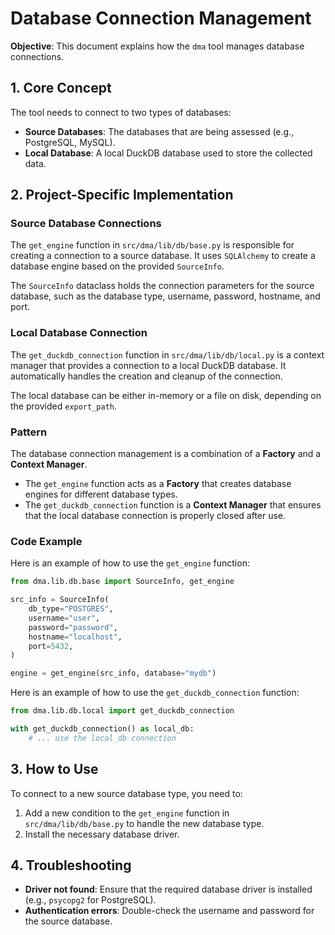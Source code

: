 # Database Connection Management

**Objective**: This document explains how the `dma` tool manages database connections.

## 1. Core Concept

The tool needs to connect to two types of databases:

-   **Source Databases**: The databases that are being assessed (e.g., PostgreSQL, MySQL).
-   **Local Database**: A local DuckDB database used to store the collected data.

## 2. Project-Specific Implementation

### Source Database Connections

The `get_engine` function in `src/dma/lib/db/base.py` is responsible for creating a connection to a source database. It uses `SQLAlchemy` to create a database engine based on the provided `SourceInfo`.

The `SourceInfo` dataclass holds the connection parameters for the source database, such as the database type, username, password, hostname, and port.

### Local Database Connection

The `get_duckdb_connection` function in `src/dma/lib/db/local.py` is a context manager that provides a connection to a local DuckDB database. It automatically handles the creation and cleanup of the connection.

The local database can be either in-memory or a file on disk, depending on the provided `export_path`.

### Pattern

The database connection management is a combination of a **Factory** and a **Context Manager**.

-   The `get_engine` function acts as a **Factory** that creates database engines for different database types.
-   The `get_duckdb_connection` function is a **Context Manager** that ensures that the local database connection is properly closed after use.

### Code Example

Here is an example of how to use the `get_engine` function:

```Python
from dma.lib.db.base import SourceInfo, get_engine

src_info = SourceInfo(
    db_type="POSTGRES",
    username="user",
    password="password",
    hostname="localhost",
    port=5432,
)

engine = get_engine(src_info, database="mydb")
```

Here is an example of how to use the `get_duckdb_connection` function:

```Python
from dma.lib.db.local import get_duckdb_connection

with get_duckdb_connection() as local_db:
    # ... use the local_db connection
```

## 3. How to Use

To connect to a new source database type, you need to:

1.  Add a new condition to the `get_engine` function in `src/dma/lib/db/base.py` to handle the new database type.
2.  Install the necessary database driver.

## 4. Troubleshooting

-   **Driver not found**: Ensure that the required database driver is installed (e.g., `psycopg2` for PostgreSQL).
-   **Authentication errors**: Double-check the username and password for the source database.
